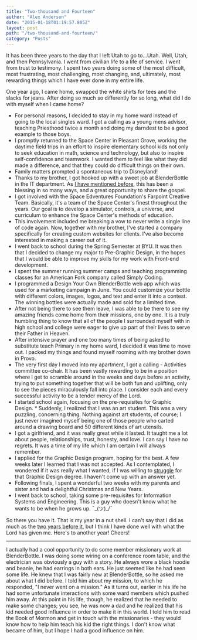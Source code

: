 ```yaml
---
title: "Two-thousand and Fourteen"
author: "Alex Anderson"
date: "2015-01-18T01:19:57.805Z"
layout: post
path: "/two-thousand-and-fourteen/"
category: "Posts"
---
```


It has been three years to the day that I left Utah to go to...Utah. Well, Utah, and then Pennsylvania. I went from civilian life to a life of service. I went from trust to testimony. I spent two years doing some of the most difficult, most frustrating, most challenging, most changing, and, ultimately, most rewarding things which I have ever done in my entire life.

One year ago, I came home, swapped the white shirts for tees and the slacks for jeans. After doing so much so differently for so long, what did I do with myself when I came home?
* For personal reasons, I decided to stay in my home ward instead of going to the local singles ward. I got a calling as a young mens advisor, teaching Priesthood twice a month and doing my darndest to be a good example to those boys.
* I promptly returned to the Space Center in Pleasant Grove, working the daytime field trips in an effort to inspire elementary school kids not only to seek education in math, science and technology, but also to inspire self-confidence and teamwork. I wanted them to feel like what they did made a difference, and that they could do difficult things on their own.
* Family matters prompted a spontaneous trip to Disneyland!
* Thanks to my brother, I got hooked up with a sweet job at BlenderBottle in the IT department. As [I have mentioned before](http://alex.andersonclan.org/blog/care), this has been a blessing in so many ways, and a great opportunity to share the gospel.
* I got involved with the Space Edventures Foundation's Farpoint Creative Team. Basically, it's a team of the Space Center's finest throughout the years. Our goal is to develop a simulator, controls, a universe, and curriculum to enhance the Space Center's methods of education. 
* This involvement included me breaking a vow to never write a single line of code again. Now, together with my brother, I've started a company specifically for creating custom websites for clients. I've also become interested in making a career out of it.
* I went back to school during the Spring Semester at BYU. It was then that I decided to change my major to Pre-Graphic Design, in the hopes that I would be able to improve my skills for my work with Front-end development.
* I spent the summer running summer camps and teaching programming classes for an American Fork company called Simply Coding.
* I programmed a Design Your Own BlenderBottle web app which was used for a marketing campaign in June. You could customize your bottle with different colors, images, logos, and text and enter it into a contest. The winning bottles were actually made and sold for a limited time.
* After not being there to see them leave, I was able to be there to see my amazing friends come home from their missions, one by one. It is a truly humbling thing to know that all of the people I surrounded myself with in high school and college were eager to give up part of their lives to serve their Father in Heaven.
* After intensive prayer and one too many times of being asked to substitute teach Primary in my home ward, I decided it was time to move out. I packed my things and found myself rooming with my brother down in Provo.
* The very first day I moved into my apartment, I got a calling - Activities committee co-chair. It has been vastly rewarding to be in a position where I get to scramble around in the weeks and days before an activity, trying to put something together that will be both fun and uplifting, only to see the pieces miraculously fall into place. I consider each and every successful activity to be a tender mercy of the Lord.
* I started school again, focusing on the pre-requisites for Graphic Design. * Suddenly, I realized that I was an art student. This was a very puzzling, concerning thing. Nothing against art students, of course; I just never imagined myself being one of those people who carted around a drawing board and 50 different kinds of art utensils. 
* I got a girlfriend, and it was really great while it lasted. It taught me a lot about people, relationships, trust, honesty, and love. I can say I have no regrets. It was a time of my life which I am certain I will always remember. 
* I applied for the Graphic Design program, hoping for the best. A few weeks later I learned that I was not accepted. As I contemplated, I wondered if it was really what I wanted, if I was willing to [struggle](http://markmanson.net/question) for that Graphic Design degree. I haven't come up with an answer yet.
* Following finals, I spent a wonderful two weeks with my parents and sister and had a delightful Christmas and New Years. 
* I went back to school, taking some pre-requisites for Information Systems and Engineering. This is a guy who doesn't know what he wants to be when he grows up. ¯\_(ツ)_/¯

So there you have it. That is my year in a nut shell. I can't say that I did as much as the [two years before it](http://pittsburghmissionmemoirs.blogspot.com/), but I think I have done well with what the Lord has given me. Here's to another year!
Cheers!
***********
I actually had a cool opportunity to do some member missionary work at BlenderBottle. I was doing some wiring on a conference room table, and the electrician was obviously a guy with a story. He always wore a black hoodie and beanie, he had earrings in both ears. He just seemed like he had seen some life. He knew that I was fairly new at BlenderBottle, so he asked me about what I did before. I told him about my mission, to which he responded, "I never went on a mission." As it turns out, earlier in his life he had some unfortunate interactions with some ward members which pushed him away. At this point in his life, though, he realized that he needed to make some changes; you see, he was now a dad and he realized that his kid needed good influence in order to make it in this world. I told him to read the Book of Mormon and get in touch with the missionaries - they would know how to help him teach his kid the right things. I don't know what became of him, but I hope I had a good influence on him.